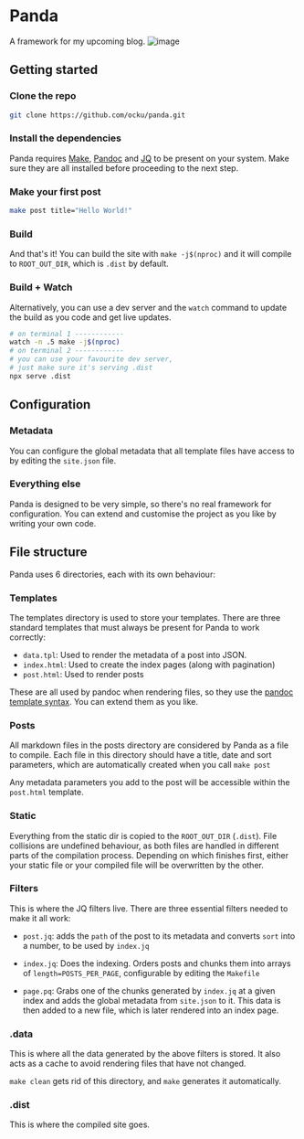 # Panda

A framework for my upcoming blog.
![image](https://github.com/ocku/panda/assets/147977941/1dae9283-d16c-406d-96d5-493577f0a162)


## Getting started

### Clone the repo

```sh
git clone https://github.com/ocku/panda.git
```

### Install the dependencies

Panda requires [Make](<https://en.wikipedia.org/wiki/Make_(software)>), [Pandoc](https://pandoc.org/) and [JQ](https://github.com/jqlang/jq) to be present on your system. Make sure they are all installed before proceeding to the next step.

### Make your first post

```sh
make post title="Hello World!"
```

### Build

And that's it! You can build the site with `make -j$(nproc)` and it will compile to `ROOT_OUT_DIR`, which is `.dist` by default.

### Build + Watch

Alternatively, you can use a dev server and the `watch` command to update the build as you code and get live updates.

```sh
# on terminal 1 ------------
watch -n .5 make -j$(nproc)
# on terminal 2 ------------
# you can use your favourite dev server,
# just make sure it's serving .dist
npx serve .dist
```

## Configuration

### Metadata

You can configure the global metadata that all template files have access to by editing the `site.json` file.

### Everything else

Panda is designed to be very simple, so there's no real framework for configuration. You can extend and customise the project as you like by writing your own code.

## File structure

Panda uses 6 directories, each with its own behaviour:

### Templates

The templates directory is used to store your templates. There are three standard templates that must always be present for Panda to work correctly:

- `data.tpl`: Used to render the metadata of a post into JSON.
- `index.html`: Used to create the index pages (along with pagination)
- `post.html`: Used to render posts

These are all used by pandoc when rendering files, so they use the [pandoc template syntax](https://pandoc.org/MANUAL.html#template-syntax). You can extend them as you like.

### Posts

All markdown files in the posts directory are considered by Panda as a file to compile. Each file in this directory should have a title, date and sort parameters, which are automatically created when you call `make post`

Any metadata parameters you add to the post will be accessible within the `post.html` template.

### Static

Everything from the static dir is copied to the `ROOT_OUT_DIR` (`.dist`). File collisions are undefined behaviour, as both files are handled in different parts of the compilation process. Depending on which finishes first, either your static file or your compiled file will be overwritten by the other.

### Filters

This is where the JQ filters live. There are three essential filters needed to make it all work:

- `post.jq`: adds the `path` of the post to its metadata and converts `sort` into a number, to be used by `index.jq`

- `index.jq`: Does the indexing. Orders posts and chunks them into arrays of `length=POSTS_PER_PAGE`, configurable by editing the `Makefile`

- `page.pq`: Grabs one of the chunks generated by `index.jq` at a given index and adds the global metadata from `site.json` to it. This data is then added to a new file, which is later rendered into an index page.

### .data

This is where all the data generated by the above filters is stored. It also acts as a cache to avoid rendering files that have not changed.

`make clean` gets rid of this directory, and `make` generates it automatically.

### .dist

This is where the compiled site goes.
